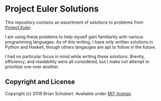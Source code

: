 # Project Euler Solutions
This repository contains an assortment of solutions to problems from [Project Euler][euler]. 

I am using these problems to help myself gain familiarity with various programming languages. As of this writing, I have only written solutions in Python and Haskell, though others langauges are apt to follow in the future.

I had no particular focus in mind while writing these solutions. Brevity, efficiency, and readability were all considered, but I make not attempt to prioritize one over another.

## Copyright and License
Copyright (c) 2018 Brian Schubert. Available under [MIT license][license].

[euler]: https://projecteuler.net/
[license]: ./LICENSE
